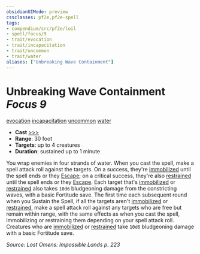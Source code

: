 ```yaml
---
obsidianUIMode: preview
cssclasses: pf2e,pf2e-spell
tags:
- compendium/src/pf2e/loil
- spell/focus/9
- trait/evocation
- trait/incapacitation
- trait/uncommon
- trait/water
aliases: ["Unbreaking Wave Containment"]
---
```

# Unbreaking Wave Containment *Focus 9*   
[evocation](rules/traits/evocation.md "Evocation School Trait")  [incapacitation](rules/traits/incapacitation.md "Incapacitation Effect Trait")  [uncommon](rules/traits/uncommon.md "Uncommon Rarity Trait")  [water](rules/traits/water.md "Water Energy & Element Trait")  

- **Cast** [>>>](rules/core-rulebook/chapter-9-playing-the-game.md#Actions "Three-Action") 
- **Range**: 30 foot
- **Targets**: up to 4 creatures
- **Duration**: sustained up to 1 minute

You wrap enemies in four strands of water. When you cast the spell, make a spell attack roll against the targets. On a success, they're [immobilized](rules/conditions.md#Immobilized) until the spell ends or they [Escape](rules/actions/escape.md); on a critical success, they're also [restrained](rules/conditions.md#Restrained) until the spell ends or they [Escape](rules/actions/escape.md). Each target that's [immobilized](rules/conditions.md#Immobilized) or [restrained](rules/conditions.md#Restrained) also takes `10d6` bludgeoning damage from the constricting waves, with a basic Fortitude save. The first time each subsequent round when you Sustain the Spell, if all the targets aren't [immobilized](rules/conditions.md#Immobilized) or [restrained](rules/conditions.md#Restrained), make a spell attack roll against any targets who are free but remain within range, with the same effects as when you cast the spell, immobilizing or restraining them depending on your spell attack roll. Creatures who are [immobilized](rules/conditions.md#Immobilized) or [restrained](rules/conditions.md#Restrained) take `10d6` bludgeoning damage with a basic Fortitude save.

*Source: Lost Omens: Impossible Lands p. 223*